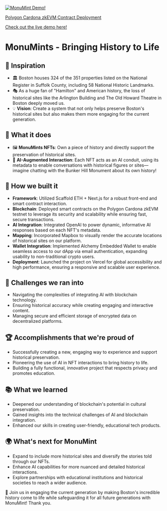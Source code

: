 [![MonuMint Demo!](https://img.youtube.com/vi/9VtFP-IHFlM/0.jpg)](https://youtu.be/9VtFP-IHFlM)

[Polygon Cardona zkEVM Contract Deployment](https://cardona-zkevm.polygonscan.com/tx/0xea791582e9f0d215939149d4426057b308e6cc856f2127de9923358a9ac9f5a5)

[Check out the live demo here!](https://monumints.vercel.app/)

# MonuMints - Bringing History to Life

## 🌟 Inspiration
- 🏛️ Boston houses 324 of the 351 properties listed on the National Register in Suffolk County, including 58 National Historic Landmarks.
- 🎭 As a huge fan of "Hamilton" and American history, the loss of historical sites like the Arlington Building and The Old Howard Theatre in Boston deeply moved us.
- 💡 **Vision**: Create a system that not only helps preserve Boston's historical sites but also makes them more engaging for the current generation.

## 🚀 What it does
- 🖼️ **MonuMints NFTs**: Own a piece of history and directly support the preservation of historical sites.
- 🤖 **AI-Augmented Interaction**: Each NFT acts as an AI conduit, using its metadata to enable conversations with historical figures or sites—imagine chatting with the Bunker Hill Monument about its own history!

## 🔧 How we built it
- **Framework**: Utilized Scaffold ETH + Next.js for a robust front-end and smart contract interaction.
- **Blockchain**: Deployed smart contracts on the Polygon Cardona zkEVM testnet to leverage its security and scalability while ensuring fast, secure transactions.
- **AI Integration**: Integrated OpenAI to power dynamic, informative AI responses based on each NFT's metadata.
- **Mapping**: Incorporated Mapbox to visually render the accurate locations of historical sites on our platform.
- **Wallet Integration**: Implemented Alchemy Embedded Wallet to enable seamless access to our dApp via email authentication, expanding usability to non-traditional crypto users.
- **Deployment**: Launched the project on Vercel for global accessibility and high performance, ensuring a responsive and scalable user experience.

## 🚧 Challenges we ran into
- Navigating the complexities of integrating AI with blockchain technology.
- Ensuring historical accuracy while creating engaging and interactive content.
- Managing secure and efficient storage of encrypted data on decentralized platforms.

## 🏆 Accomplishments that we're proud of
- Successfully creating a new, engaging way to experience and support historical preservation.
- Pioneering the use of AI in NFT interactions to bring history to life.
- Building a fully functional, innovative project that respects privacy and promotes education.

## 📚 What we learned
- Deepened our understanding of blockchain's potential in cultural preservation.
- Gained insights into the technical challenges of AI and blockchain integration.
- Enhanced our skills in creating user-friendly, educational tech products.

## 🌍 What's next for MonuMint
- Expand to include more historical sites and diversify the stories told through our NFTs.
- Enhance AI capabilities for more nuanced and detailed historical interactions.
- Explore partnerships with educational institutions and historical societies to reach a wider audience.

🎉 Join us in engaging the current generation by making Boston's incredible history come to life while safeguarding it for all future generations with MonuMint! Thank you.
